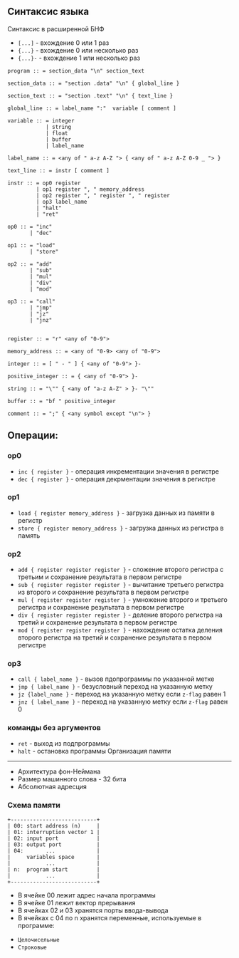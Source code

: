 Синтаксис языка
---
Синтаксис в расширенной БНФ
* `[...]` - вхождение 0 или 1 раз
* `{...}` - вхождение 0 или несколько раз
* `{...}-` - вхождение 1 или несколько раз
```
program :: = section_data "\n" section_text

section_data :: = "section .data" "\n" { global_line }

section_text :: = "section .text" "\n" { text_line }

global_line :: = label_name ":"  variable [ comment ]

variable :: = integer
            | string
            | float
            | buffer
            | label_name

label_name :: = <any of " a-z A-Z "> { <any of " a-z A-Z 0-9 _ "> }

text_line :: = instr [ comment ]

instr :: = op0 register
         | op1 register ", " memory_address
         | op2 register ", " register ", " register
         | op3 label_name
         | "halt"
         | "ret"         

op0 :: = "inc"
       | "dec"          

op1 :: = "load"
       | "store"     

op2 :: = "add"
       | "sub"
       | "mul"
       | "div"
       | "mod"

op3 :: = "call" 
       | "jmp"
       | "jz" 
       | "jnz"              
                           

register :: = "r" <any of "0-9">

memory_address :: = <any of "0-9> <any of "0-9">

integer :: = [ " - " ] { <any of "0-9"> }-

positive_integer :: = { <any of "0-9"> }-

string :: = "\"" { <any of "a-z A-Z" > }- "\""

buffer :: = "bf " positive_integer

comment :: = ";" { <any symbol except "\n"> }
```
## Операции:
### op0
* `inc { register }` - операция инкрементации значения в регистре
* `dec { register }` - операция декрментации значения в регистре
### op1
* `load { register memory_address }` - загрузка данных из памяти в регистр
* `store { register memory_address }` - загрузка данных из регистра в память
### op2
* `add { register register register }` - сложение второго регистра с третьим и сохранение результата в первом регистре
* `sub { register register register }` - вычитание третьего регистра из второго и сохранение результата в первом регистре
* `mul { register register register }` - умножение второго и третьего регистра и сохранение результата в первом регистре
* `div { register register register }` - деление второго регистра на третий и сохранение результата в первом регистре
* `mod { register register register }` - нахождение остатка деления второго регистра на третий и сохранение результата в первом регистре
### op3
* `call { label_name }` - вызов пдопрограммы по указанной метке
* `jmp { label_name }` - безусловный переход на указанную метку
* `jz {label_name }` - переход на указанную метку если `z-flag` равен 1
* `jnz { label_name }` - переход на указанную метку если `z-flag` равен 0
### команды без аргументов
* `ret` - выход из подпрограммы
* `halt` - остановка программы
Организация памяти
---
* Архитектура фон-Неймана
* Размер машинного слова - 32 бита
* Абсолютная адресция
### Схема памяти
```
+---------------------------+
| 00: start address (n)     |
| 01: interruption vector 1 |
| 02: input port            |
| 03: output port           |
| 04:       ...             |
|     variables space       |
|           ...             |
| n:  program start         |
|           ...             |
+---------------------------+
```
* В ячейке 00 лежит адрес начала программы
* В ячейке 01 лежит вектор прерывания
* В ячейках 02 и 03 хранятся порты ввода-вывода
* В ячейках с 04 по n хранятся переменные, используемые в программе:
 - `Целочисельные`
 - `Строковые`

